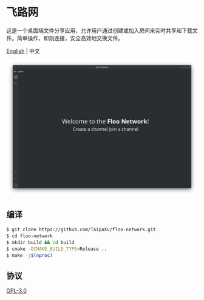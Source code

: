 # 飞路网

这是一个桌面端文件分享应用，允许用户通过创建或加入房间来实时共享和下载文件。简单操作，即刻连接，安全高效地交换文件。

[English](./README.md) | 中文

![](./app.png)

## 编译

```sh
$ git clone https://github.com/TaipaXu/floo-network.git
$ cd floo-network
$ mkdir build && cd build
$ cmake -DCMAKE_BUILD_TYPE=Release ..
$ make -j$(nproc)
```

## 协议

[GPL-3.0](LICENSE)
